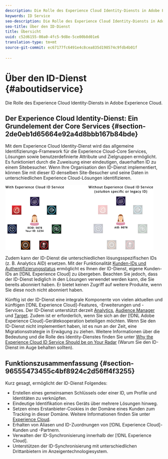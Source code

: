 ```yaml
---
description: Die Rolle des Experience Cloud Identity-Diensts in Adobe Experience Cloud.
keywords: ID Service
seo-description: Die Rolle des Experience Cloud Identity-Diensts in Adobe Experience Cloud.
seo-title: Über den ID-Dienst
title: Übersicht
uuid: c52d6155-00a0-4fc5-9d8e-5ce00b8d01e6
translation-type: tm+mt
source-git-commit: ec67177fc6491e4c8cea835d198574c9fdb4b01f

---
```



# Über den ID-Dienst {#aboutidservice}

Die Rolle des Experience Cloud Identity-Diensts in Adobe Experience Cloud.

<!--
mcvid-functionality.xml
-->

## Der Experience Cloud Identity-Dienst: Ein Grundelement der Core Services {#section-2de0eb1d65664e92a4d8bbb167b84bde}

Mit dem Experience Cloud Identity-Dienst wird das allgemeine Identifizierungs-Framework für die Experience Cloud-Core Services, Lösungen sowie benutzerdefinierte Attribute und Zielgruppen ermöglicht. Es funktioniert durch die Zuweisung einer eindeutigen, dauerhaften ID zu einem Sitebesucher. Wenn Ihre Organisation den ID-Dienst implementiert, können Sie mit dieser ID denselben Site-Besucher und seine Daten in unterschiedlichen Experience Cloud-Lösungen identifizieren.

![](assets/ecid-new.png)

Zudem kann der ID-Dienst die unterschiedlichen lösungsspezifischen IDs (z. B. Analytics AID) ersetzen. Mit der Funktionalität [Kunden-IDs und Authentifizierungsstatus](../reference/authenticated-state.md) ermöglicht es Ihnen der ID-Dienst, eigene Kunden-IDs an [!DNL Experience Cloud] zu übergeben. Beachten Sie jedoch, dass der ID-Dienst lediglich in den Lösungen verwendet werden kann, die Sie bereits abonniert haben. Er bietet keinen Zugriff auf weitere Produkte, wenn Sie diese noch nicht abonniert haben.

Künftig ist der ID-Dienst eine integrale Komponente von vielen aktuellen und künftigen [!DNL Experience Cloud]-Features, -Erweiterungen und -Services. Der ID-Dienst unterstützt derzeit [Analytics](http://www.adobe.com/marketing-cloud/web-analytics.html), [Audience Manager](http://www.adobe.com/marketing-cloud/data-management-platform.html) und [Target](http://www.adobe.com/marketing-cloud/testing-targeting.html). Zudem ist er erforderlich, wenn Sie sich an der [!DNL Adobe Experience Cloud]-Gerätekooperation beteiligen möchten. Wenn Sie den ID-Dienst nicht implementiert haben, ist es nun an der Zeit, eine Migrationsstrategie in Erwägung zu ziehen. Weitere Informationen über die Bedeutung und die Rolle des Identity-Dienstes finden Sie unter [Why the Experience Cloud ID Service Should be on Your Radar](http://blogs.adobe.com/digitalmarketing/analytics/why-new-adobe-marketing-cloud-id-service-should-be-on-your-radar/) (Warum Sie den ID-Dienst im Auge behalten sollten).

## Funktionszusammenfassung {#section-96555473455c4bf8924c2d56ff4f3255}

Kurz gesagt, ermöglicht der ID-Dienst Folgendes:

* Erstellen eines gemeinsamen Schlüssels oder einer ID, um Profile und Identitäten zu verknüpfen.
* Eindeutige Identifikation eines Geräts über mehrere Lösungen hinweg.
* Setzen eines Erstanbieter-Cookies in der Domäne eines Kunden zum Tracking in dieser Domäne. Weitere Informationen finden Sie unter [Experience Cloud](../introduction/cookies.md).
* Erhalten von Aliasen und ID-Zuordnungen von [!DNL Experience Cloud]-Kunden und -Partnern.
* Verwalten der ID-Synchronisierung innerhalb der [!DNL Experience Cloud].
* Unterstützen der ID-Synchronisierung mit unterschiedlichen Drittanbietern im Anzeigentechnologiesystem.
